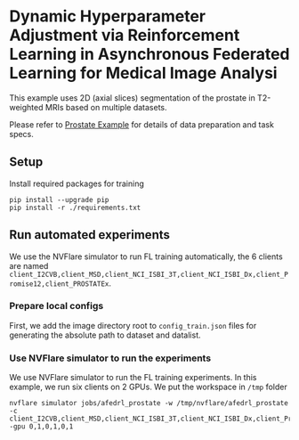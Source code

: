 # Dynamic Hyperparameter Adjustment via Reinforcement Learning in Asynchronous Federated Learning for Medical Image Analysi


This example uses 2D (axial slices) segmentation of the prostate in T2-weighted MRIs based on multiple datasets.

Please refer to [Prostate Example](https://github.com/NVIDIA/NVFlare/tree/main/examples/advanced/prostate) for details of data preparation and task specs. 
## Setup

Install required packages for training
```
pip install --upgrade pip
pip install -r ./requirements.txt
```

## Run automated experiments
We use the NVFlare simulator to run FL training automatically, the 6 clients are named `client_I2CVB,client_MSD,client_NCI_ISBI_3T,client_NCI_ISBI_Dx,client_Promise12,client_PROSTATEx`.

### Prepare local configs
First, we add the image directory root to `config_train.json` files for generating the absolute path to dataset and datalist.  


### Use NVFlare simulator to run the experiments
We use NVFlare simulator to run the FL training experiments. In this example, we run six clients on 2 GPUs.  We put the workspace in `/tmp` folder
```
nvflare simulator jobs/afedrl_prostate -w /tmp/nvflare/afedrl_prostate -c client_I2CVB,client_MSD,client_NCI_ISBI_3T,client_NCI_ISBI_Dx,client_Promise12,client_PROSTATEx -gpu 0,1,0,1,0,1
```



